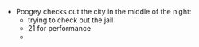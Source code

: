 - Poogey checks out the city in the middle of the night:
	- trying to check out the jail
	- 21 for performance
	- 